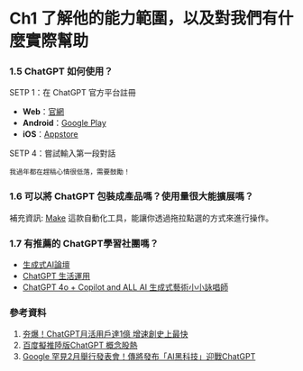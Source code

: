 # Ch1 了解他的能力範圍，以及對我們有什麼實際幫助

### 1.5 ChatGPT 如何使用？

SETP 1：在 ChatGPT 官方平台註冊
- **Web**：[官網](https://chat.openai.com)
- **Android**：[Google Play](https://play.google.com/store/apps/details?id=com.openai.chatgpt&hl=en_US)
- **iOS**：[Appstore](https://apps.apple.com/tw/app/chatgpt/id6448311069)

SETP 4：嘗試輸入第一段對話
```
我過年都在趕稿心情很低落，需要鼓勵！
```

### 1.6	可以將 ChatGPT 包裝成產品嗎？使用量很大能擴展嗎？

補充資訊: [Make](https://www.make.com/en) 這款自動化工具，能讓你透過拖拉點選的方式來進行操作。

### 1.7	有推薦的 ChatGPT學習社團嗎？

- [生成式AI論壇](https://www.facebook.com/groups/2205721126278454)
- [ChatGPT 生活運用](https://www.facebook.com/groups/2152027081656284)
- [ChatGPT 4o + Copilot and ALL AI 生成式藝術小小詠唱師](https://www.facebook.com/groups/592850912909945)

### 參考資料

1. [夯爆！ChatGPT月活用戶達1億 增速創史上最快](https://tw.news.yahoo.com/夯爆-chatgpt月活用戶達1億-增速創史上最快-044842639.html)
2. [百度擬推陸版ChatGPT 概念股熱](https://ctee.com.tw/news/china/800638.html)
3. [Google 罕見2月舉行發表會！傳將發布「AI黑科技」迎戰ChatGPT](https://3c.ltn.com.tw/news/52128)
